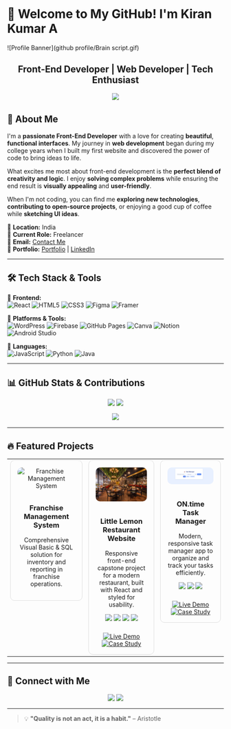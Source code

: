 # 🚀 Welcome to My GitHub! I'm Kiran Kumar A

![Profile Banner](github profile/Brain script.gif)

<h2 align="center">Front-End Developer | Web Developer | Tech Enthusiast</h2>

<p align="center">
  <img src="https://readme-typing-svg.herokuapp.com?font=Fira+Code&pause=1000&color=36BCF7&width=435&lines=Passionate+about;Software+and+Web+Development;Building+Practical+Tech+Solutions;Aspiring+Front-End+Specialist;Always+Learning+%26+Growing" />
</p>

## 🌟 About Me

I'm a <b>passionate Front-End Developer</b> with a love for creating <b>beautiful</b>, <b>functional interfaces</b>. My journey in <b>web development</b> began during my college years when I built my first website and discovered the power of code to bring ideas to life.

What excites me most about front-end development is the <b>perfect blend of creativity and logic</b>. I enjoy <b>solving complex problems</b> while ensuring the end result is <b>visually appealing</b> and <b>user-friendly</b>.

When I'm not coding, you can find me <b>exploring new technologies</b>, <b>contributing to open-source projects</b>, or enjoying a good cup of coffee while <b>sketching UI ideas</b>.

📍 <b>Location:</b> India  
💼 <b>Current Role:</b> Freelancer  
📧 <b>Email:</b> [Contact Me](mailto:kirankumar21200211@gmail.com)  
🔗 <b>Portfolio:</b> [Portfolio](https://kirankumarwq.github.io/kirankumarwq/) | [LinkedIn](https://linkedin.com/in/KiranKumar21)

---

## 🛠️ Tech Stack & Tools

🔹 **Frontend:**  
![React](https://img.shields.io/badge/React-61DAFB?style=flat&logo=react&logoColor=black)
![HTML5](https://img.shields.io/badge/HTML5-E34F26?style=flat&logo=html5&logoColor=white)
![CSS3](https://img.shields.io/badge/CSS3-1572B6?style=flat&logo=css3&logoColor=white)
![Figma](https://img.shields.io/badge/Figma-F24E1E?style=flat&logo=figma&logoColor=white)
![Framer](https://img.shields.io/badge/Framer-black?style=flat&logo=framer&logoColor=blue)

🔹 **Platforms & Tools:**  
![WordPress](https://img.shields.io/badge/WordPress-21759B?style=flat&logo=wordpress&logoColor=white)
![Firebase](https://img.shields.io/badge/Firebase-FFCA28?style=flat&logo=firebase&logoColor=black)
![GitHub Pages](https://img.shields.io/badge/GitHub%20Pages-121013?style=flat&logo=github&logoColor=white)
![Canva](https://img.shields.io/badge/Canva-00C4CC?style=flat&logo=canva&logoColor=white)
![Notion](https://img.shields.io/badge/Notion-000000?style=flat&logo=notion&logoColor=white)
![Android Studio](https://img.shields.io/badge/Android%20Studio-3DDC84?style=flat&logo=android-studio&logoColor=white)

🔹 **Languages:**  
![JavaScript](https://img.shields.io/badge/JavaScript-323330?style=flat&logo=javascript&logoColor=F7DF1E)
![Python](https://img.shields.io/badge/Python-3670A0?style=flat&logo=python&logoColor=ffdd54)
![Java](https://img.shields.io/badge/Java-ED8B00?style=flat&logo=openjdk&logoColor=white)

---

## 📊 GitHub Stats & Contributions

<p align="center">
  <img src="https://github-readme-stats.vercel.app/api?username=Kirankumarwq&show_icons=true&theme=nightowl" width="48%" />
  <img src="https://github-readme-streak-stats.herokuapp.com/?user=Kirankumarwq&theme=nightowl" width="48%" />
</p>
<p align="center">
  <img src="https://github-readme-stats.vercel.app/api/top-langs/?username=Kirankumarwq&layout=compact&theme=nightowl" width="48%" />
</p>

---

## 🔥 Featured Projects

<!-- CARD LAYOUT USING HTML TABLE FOR BEST GITHUB RENDERING -->
<p align="center">
  <table>
    <tr>
      <!-- Card 1 -->
      <td width="320px" valign="top">
        <div align="center" style="border: 1px solid #ddd; border-radius: 10px; padding: 16px; position: relative;">
          <img src="https://your-image-url.com/franchise-mgmt.png" alt="Franchise Management System" width="200" style="border-radius: 10px; margin-bottom: 10px;" />
          <h3>Franchise Management System</h3>
          <p>Comprehensive Visual Basic & SQL solution for inventory and reporting in franchise operations.</p>
        </div>
      </td>
      <!-- Card 2 -->
      <td width="320px" valign="top">
        <div align="center" style="border: 1px solid #ddd; border-radius: 10px; padding: 16px; position: relative;">
          <img src="littlelemon.jpeg" alt="Little Lemon Restaurant Website" width="200" style="border-radius: 10px; margin-bottom: 10px;" />
          <h3>Little Lemon Restaurant Website</h3>
          <p>Responsive front-end capstone project for a modern restaurant, built with React and styled for usability.</p>
          <p>
            <img src="https://img.shields.io/badge/React-61DAFB?style=flat&logo=react&logoColor=black" />
            <img src="https://img.shields.io/badge/CSS3-1572B6?style=flat&logo=css3&logoColor=white" />
            <img src="https://img.shields.io/badge/JavaScript-323330?style=flat&logo=javascript&logoColor=F7DF1E" />
            <img src="https://img.shields.io/badge/HTML5-E34F26?style=flat&logo=html5&logoColor=white" />
          </p>
          <div style="margin-top: 24px;">
            <a href="https://kirankumarwq.github.io/Little_Lemon_website/">
              <img src="https://img.shields.io/badge/Live%20Demo-%232d72fc?style=for-the-badge&logo=firefox-browser&logoColor=white" alt="Live Demo"/>
            </a><br/>
            <a href="https://github.com/kirankumarwq/Little_Lemon_website">
              <img src="https://img.shields.io/badge/Case%20Study-%23e1e4e8?style=for-the-badge&logo=read-the-docs&logoColor=black" alt="Case Study"/>
            </a>
          </div>
        </div>
      </td>
      <!-- Card 3 -->
      <td width="320px" valign="top">
        <div align="center" style="border: 1px solid #ddd; border-radius: 10px; padding: 16px; position: relative;">
          <img src="Screenshot 2025-06-10 141600.png" alt="ON.time Task Manager on-process" width="200" style="border-radius: 10px; margin-bottom: 10px;" />
          <h3>ON.time Task Manager</h3>
          <p>Modern, responsive task manager app to organize and track your tasks efficiently.</p>
          <p>
            <img src="https://img.shields.io/badge/JavaScript-323330?style=flat&logo=javascript&logoColor=F7DF1E" />
            <img src="https://img.shields.io/badge/CSS3-1572B6?style=flat&logo=css3&logoColor=white" />
            <img src="https://img.shields.io/badge/HTML5-E34F26?style=flat&logo=html5&logoColor=white" />
          </p>
          <div style="margin-top: 24px;">
            <a href="https://kirankumarwq.github.io/On-Time/">
              <img src="https://img.shields.io/badge/Live%20Demo-%232d72fc?style=for-the-badge&logo=firefox-browser&logoColor=white" alt="Live Demo"/>
            </a><br/>
            <a href="https://github.com/kirankumarwq/On-Time">
              <img src="https://img.shields.io/badge/Case%20Study-%23e1e4e8?style=for-the-badge&logo=read-the-docs&logoColor=black" alt="Case Study"/>
            </a>
          </div>
        </div>
      </td>
    </tr>
  </table>
</p>

---

## 🤝 Connect with Me

<p align="center">
  <a href="https://linkedin.com/in/KiranKumar21"><img src="https://img.shields.io/badge/LinkedIn-Connect-blue?style=for-the-badge&logo=linkedin"></a>
  <a href="https://github.com/kirankumarwq"><img src="https://img.shields.io/badge/GitHub-Follow-black?style=for-the-badge&logo=github"></a>
</p>

---

> 💡 <b>"Quality is not an act, it is a habit."</b> – Aristotle
